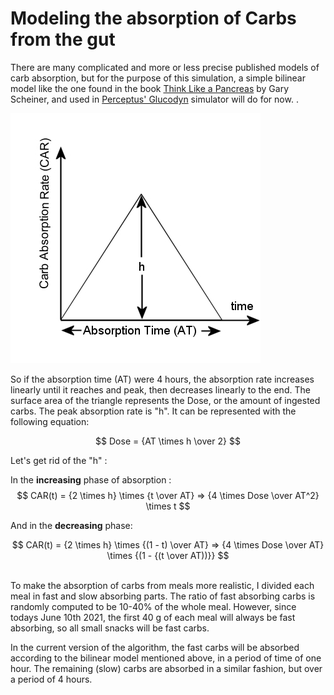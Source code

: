 Modeling the absorption of Carbs from the gut
=============================================

There are many complicated and more or less precise published models of carb absorption, but for the purpose of this simulation, a simple bilinear model like the one found in the book [Think Like a Pancreas](https://www.amazon.com/Think-Like-Pancreas-Practical-Insulin-Completely/dp/0738215147) by Gary Scheiner, and used in [Perceptus' Glucodyn](https://github.com/Perceptus/GlucoDyn/blob/master/basic_math.pdf) simulator will do for now.  .



![Carb Absorption Rate](../img/CAR.jpg)

So if the absorption time (AT) were 4 hours, the absorption rate increases linearly until it reaches and peak, then decreases linearly to the end. The surface area of the triangle represents the Dose, or the amount of ingested carbs. The peak absorption rate is "h". It can be represented with the following equation:

$$
Dose = {AT \times h \over 2}
$$

Let's get rid of the "h" : 

In the **increasing** phase of absorption :
$$
CAR(t) = {2 \times h} \times {t \over AT} => {4 \times Dose \over AT^2} \times t
$$

And in the **decreasing** phase:

$$
CAR(t) = {2 \times h} \times {(1 - t) \over AT} => {4 \times Dose \over AT} \times {(1 - {(t \over AT))}}
$$

<br>
To make the absorption of carbs from meals more realistic, I divided each meal in fast and slow absorbing parts. The ratio of fast absorbing carbs is randomly computed to be 10-40% of the whole meal. However, since todays June 10th 2021, the first 40 g of each meal will always be fast absorbing, so all small snacks will be fast carbs. 

In the current version of the algorithm, the fast carbs will be absorbed according to the bilinear model mentioned above, in a period of time of one hour. The remaining (slow) carbs are absorbed in a similar fashion, but over a period of 4 hours. 